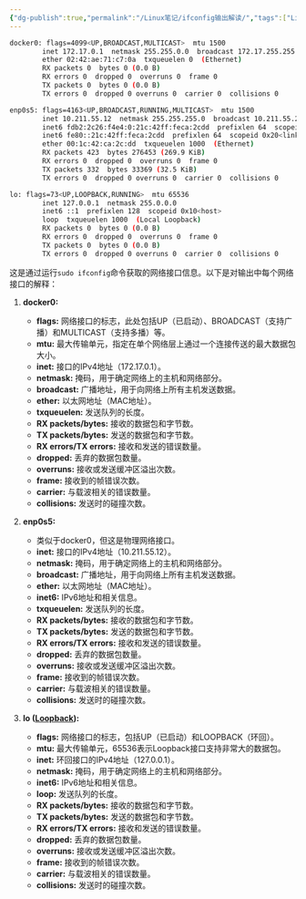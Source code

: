 ```yaml
---
{"dg-publish":true,"permalink":"/Linux笔记/ifconfig输出解读/","tags":["Linux"]}
---
```


```sh
docker0: flags=4099<UP,BROADCAST,MULTICAST>  mtu 1500
        inet 172.17.0.1  netmask 255.255.0.0  broadcast 172.17.255.255
        ether 02:42:ae:71:c7:0a  txqueuelen 0  (Ethernet)
        RX packets 0  bytes 0 (0.0 B)
        RX errors 0  dropped 0  overruns 0  frame 0
        TX packets 0  bytes 0 (0.0 B)
        TX errors 0  dropped 0 overruns 0  carrier 0  collisions 0

enp0s5: flags=4163<UP,BROADCAST,RUNNING,MULTICAST>  mtu 1500
        inet 10.211.55.12  netmask 255.255.255.0  broadcast 10.211.55.255
        inet6 fdb2:2c26:f4e4:0:21c:42ff:feca:2cdd  prefixlen 64  scopeid 0x0<global>
        inet6 fe80::21c:42ff:feca:2cdd  prefixlen 64  scopeid 0x20<link>
        ether 00:1c:42:ca:2c:dd  txqueuelen 1000  (Ethernet)
        RX packets 423  bytes 276453 (269.9 KiB)
        RX errors 0  dropped 0  overruns 0  frame 0
        TX packets 332  bytes 33369 (32.5 KiB)
        TX errors 0  dropped 0 overruns 0  carrier 0  collisions 0

lo: flags=73<UP,LOOPBACK,RUNNING>  mtu 65536
        inet 127.0.0.1  netmask 255.0.0.0
        inet6 ::1  prefixlen 128  scopeid 0x10<host>
        loop  txqueuelen 1000  (Local Loopback)
        RX packets 0  bytes 0 (0.0 B)
        RX errors 0  dropped 0  overruns 0  frame 0
        TX packets 0  bytes 0 (0.0 B)
        TX errors 0  dropped 0 overruns 0  carrier 0  collisions 0
```


这是通过运行`sudo ifconfig`命令获取的网络接口信息。以下是对输出中每个网络接口的解释：

1. **docker0:**
   - **flags:** 网络接口的标志，此处包括UP（已启动）、BROADCAST（支持广播）和MULTICAST（支持多播）等。
   - **mtu:** 最大传输单元，指定在单个网络层上通过一个连接传送的最大数据包大小。
   - **inet:** 接口的IPv4地址（172.17.0.1）。
   - **netmask:** 掩码，用于确定网络上的主机和网络部分。
   - **broadcast:** 广播地址，用于向网络上所有主机发送数据。
   - **ether:** 以太网地址（MAC地址）。
   - **txqueuelen:** 发送队列的长度。
   - **RX packets/bytes:** 接收的数据包和字节数。
   - **TX packets/bytes:** 发送的数据包和字节数。
   - **RX errors/TX errors:** 接收和发送的错误数量。
   - **dropped:** 丢弃的数据包数量。
   - **overruns:** 接收或发送缓冲区溢出次数。
   - **frame:** 接收到的帧错误次数。
   - **carrier:** 与载波相关的错误数量。
   - **collisions:** 发送时的碰撞次数。

2. **enp0s5:**
   - 类似于docker0，但这是物理网络接口。
   - **inet:** 接口的IPv4地址（10.211.55.12）。
   - **netmask:** 掩码，用于确定网络上的主机和网络部分。
   - **broadcast:** 广播地址，用于向网络上所有主机发送数据。
   - **ether:** 以太网地址（MAC地址）。
   - **inet6:** IPv6地址和相关信息。
   - **txqueuelen:** 发送队列的长度。
   - **RX packets/bytes:** 接收的数据包和字节数。
   - **TX packets/bytes:** 发送的数据包和字节数。
   - **RX errors/TX errors:** 接收和发送的错误数量。
   - **dropped:** 丢弃的数据包数量。
   - **overruns:** 接收或发送缓冲区溢出次数。
   - **frame:** 接收到的帧错误次数。
   - **carrier:** 与载波相关的错误数量。
   - **collisions:** 发送时的碰撞次数。

3. **lo ([Loopback](https://www.baeldung.com/linux/loopback-lo-device)):**
   - **flags:** 网络接口的标志，包括UP（已启动）和LOOPBACK（环回）。
   - **mtu:** 最大传输单元，65536表示Loopback接口支持非常大的数据包。
   - **inet:** 环回接口的IPv4地址（127.0.0.1）。
   - **netmask:** 掩码，用于确定网络上的主机和网络部分。
   - **inet6:** IPv6地址和相关信息。
   - **loop:** 发送队列的长度。
   - **RX packets/bytes:** 接收的数据包和字节数。
   - **TX packets/bytes:** 发送的数据包和字节数。
   - **RX errors/TX errors:** 接收和发送的错误数量。
   - **dropped:** 丢弃的数据包数量。
   - **overruns:** 接收或发送缓冲区溢出次数。
   - **frame:** 接收到的帧错误次数。
   - **carrier:** 与载波相关的错误数量。
   - **collisions:** 发送时的碰撞次数。